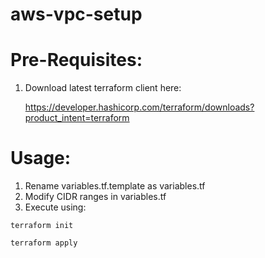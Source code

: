 # aws-vpc-setup

# Pre-Requisites:

1) Download latest terraform client here:

   https://developer.hashicorp.com/terraform/downloads?product_intent=terraform


# Usage:

1) Rename variables.tf.template as variables.tf
2) Modify CIDR ranges in variables.tf
3) Execute using:

`terraform init`

`terraform apply`

